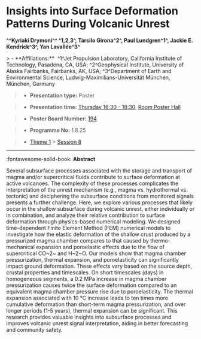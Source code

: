 # Insights into Surface Deformation Patterns During Volcanic Unrest

**^^Kyriaki Drymoni^^ ^1,2,3^, Társilo Girona^2^, Paul Lundgren^1^, Jackie E. Kendrick^3^, Yan Lavallée^3^**

<!-- more -->> - **Affiliations:**  ^1^Jet Propulsion Laboratory, California Institute of Technology, Pasadena, CA, USA; ^2^Geophysical Institute, University of Alaska Fairbanks, Fairbanks, AK, USA; ^3^Department of Earth and Environmental Science, Ludwig-Maximilians-Universität München, München, Germany 

> - **Presentation type:** Poster

> - **Presentation time:** [Thursday 16:30 - 18:30](../sessions_comparison.md#__tabbed_3_6), [Room Poster Hall](../maps_venue.md#__tabbed_1_1)

> - **Poster Board Number:** [194](../map_poster_boards.md#thursday)

> - **Programme No:** 1.8.25

> - [Theme 1](../theme1.md) > [Session 8](../sessions/session-1-8.md)

--- 

:fontawesome-solid-book: **Abstract**

Several subsurface processes associated with the storage and transport of magma and/or supercritical fluids contribute to surface deformation at active volcanoes. The complexity of these processes complicates the interpretation of the unrest mechanism (e.g., magma vs. hydrothermal vs. tectonic) and deciphering the subsurface conditions from monitored signals presents a further challenge. Here, we explore various processes that likely occur in the shallow subsurface during volcanic unrest, either individually or in combination, and analyze their relative contribution to surface deformation through physics-based numerical modeling. We designed time-dependent Finite Element Method (FEM) numerical models to investigate how the elastic deformation of the shallow crust produced by a pressurized magma chamber compares to that caused by thermo-mechanical expansion and poroelastic effects due to the flow of supercritical CO~2~ and H~2~O. Our models show that magma chamber pressurization, thermal expansion, and poroelasticity can significantly impact ground deformation. These effects vary based on the source depth, crustal properties and timescales. On short timescales (days) in homogeneous segments, a 0.2 MPa increase in magma chamber pressurization causes twice the surface deformation compared to an equivalent magma chamber pressure rise due to poroelasticity. The thermal expansion associated with 10 °C increase leads to ten times more cumulative deformation than short-term magma pressurization, and over longer periods (1-5 years), thermal expansion can be significant. This research provides valuable insights into subsurface processes and improves volcanic unrest signal interpretation, aiding in better forecasting and community safety.

